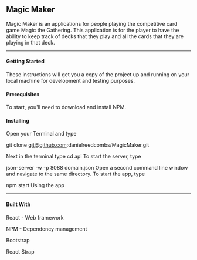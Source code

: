 
## Magic Maker

Magic Maker is an applications for people playing the competitive card game Magic the Gathering. This application is for the player to have the ability to keep track of decks that they play and all the cards that they are playing in that deck. 

___

#### Getting Started

These instructions will get you a copy of the project up and running on your local machine for development and testing purposes.


#### Prerequisites

To start, you'll need to download and install NPM.

#### Installing

Open your Terminal and type

git clone git@github.com:danielreedcombs/MagicMaker.git

Next in the terminal type cd api
To start the server, type

json-server -w -p 8088 domain.json
Open a second command line window and navigate to the same directory. To start the app, type

npm start
Using the app


___
#### Built With

React - Web framework

NPM - Dependency management

Bootstrap

React Strap

